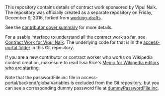 This repository contains details of contract work sponsored by Vipul Naik. The repository was officially created as a separate repository on Friday, December 9, 2016, forked from [working-drafts](https://github.com/vipulnaik/working-drafts).

See the [contributor cover summary](https://github.com/vipulnaik/contractwork/blob/master/contributor-cover-summary.mediawiki) for more details.

For a usable interface to understand all the contract work so far, see [Contract Work for Vipul Naik](https://contractwork.vipulnaik.com). The underlying code for that is in the [access-portal folder](https://github.com/vipulnaik/contractwork/tree/master/access-portal/) in this Git repository.

If you are a new contributor or contract worker who works on Wikipedia content creation, make sure to read Issa Rice's [Memo for Wikipedia editors who are starting](https://exp.issarice.com/wikipedia.html).

Note that the passwordFile.inc file in access-portal/backend/globalVariables is excluded from the Git repository, but you can see a corresponding dummy password file at [dummyPasswordFile.inc](https://github.com/vipulnaik/contractwork/blob/master/access-portal/backend/globalVariables/dummyPasswordFile.inc).
